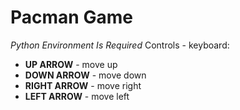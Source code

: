 # Pacman Game
_Python Environment Is Required_
Controls - keyboard:
- **UP ARROW** - move up
- **DOWN ARROW** - move down
- **RIGHT ARROW** - move right
- **LEFT ARROW** - move left
